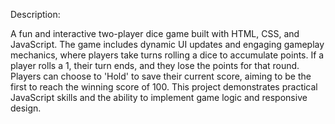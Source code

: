 Description:

A fun and interactive two-player dice game built with HTML, CSS, and JavaScript. The game includes dynamic UI updates and engaging gameplay mechanics, where players take turns rolling a dice to accumulate points. If a player rolls a 1, their turn ends, and they lose the points for that round. Players can choose to 'Hold' to save their current score, aiming to be the first to reach the winning score of 100. This project demonstrates practical JavaScript skills and the ability to implement game logic and responsive design.

